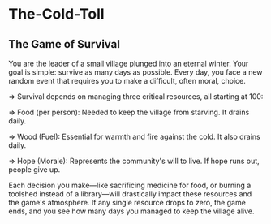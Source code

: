 # The-Cold-Toll
## The Game of Survival

You are the leader of a small village plunged into an eternal winter. Your goal is simple: survive as many days as possible. Every day, you face a new random event that requires you to make a difficult, often moral, choice.

=> Survival depends on managing three critical resources, all starting at 100:

=> Food (per person): Needed to keep the village from starving. It drains daily.

=> Wood (Fuel): Essential for warmth and fire against the cold. It also drains daily.

=> Hope (Morale): Represents the community's will to live. If hope runs out, people give up.

Each decision you make—like sacrificing medicine for food, or burning a toolshed instead of a library—will drastically impact these resources and the game's atmosphere. If any single resource drops to zero, the game ends, and you see how many days you managed to keep the village alive.
